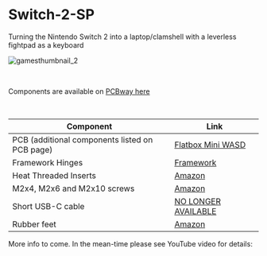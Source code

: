 # Switch-2-SP
Turning the Nintendo Switch 2 into a laptop/clamshell with a leverless fightpad as a keyboard

![gamesthumbnail_2](https://github.com/user-attachments/assets/8ce332a6-096e-472f-a8fa-f70f8d435bc1)

<br>

Components are available on [PCBway here](https://www.pcbway.com/project/shareproject/Switch_2_SP_9d588ba1.html)

<br>

| Component | Link |
| ------------- | -------------
| PCB (additional components listed on PCB page) | [Flatbox Mini WASD](https://github.com/bobwulff/flatbox_mini_WASD/) |
| Framework Hinges | [Framework](https://frame.work/products/display-hinge-kit?v=FRANFB0001&srsltid=AfmBOopJ9EJw6HXKC0FaSyZRhZyf8clR3HFSNuRGM48nQlWKyBm1zskz) |
| Heat Threaded Inserts | [Amazon](https://amzn.to/3Rn92r1) |
| M2x4, M2x6 and M2x10 screws | [Amazon](https://amzn.to/4eoxp2n) |
| Short USB-C cable | [NO LONGER AVAILABLE](https://www.aliexpress.us/item/3256807686096409.html?spm=a2g0o.order_detail.order_detail_item.5.1e45f19ctCp0Bh&gatewayAdapt=glo2usa) |
| Rubber feet | [Amazon](https://amzn.to/4l2Blbs) |

More info to come. In the mean-time please see YouTube video for details:

